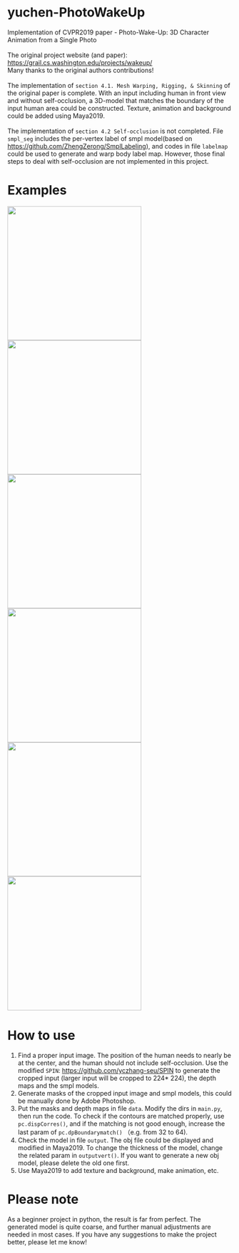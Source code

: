# yuchen-PhotoWakeUp
Implementation of CVPR2019 paper - Photo-Wake-Up: 3D Character Animation from a Single Photo <br>
<br>
The original project website (and paper): https://grail.cs.washington.edu/projects/wakeup/ <br>
Many thanks to the original authors contributions! <br>
<br>
The implementation of `section 4.1. Mesh Warping, Rigging, & Skinning` of the original paper is complete. With an input including human in front view and without self-occlusion, a 3D-model that matches the boundary of the input human area could be constructed. Texture, animation and background could be added using Maya2019. <br>
<br>
The implementation of `section 4.2 Self-occlusion` is not completed. File `smpl_seg` includes the per-vertex label of smpl model(based on https://github.com/ZhengZerong/SmplLabeling), and codes in file `labelmap` could be used to generate and warp body label map. However, those final steps to deal with self-occlusion are not implemented in this project. <br>
# Examples
<img src="https://github.com/yczhang-seu/yuchen-PhotoWakeUp/raw/master/result/1.png" width="300" height="300" alt=""><img src="https://github.com/yczhang-seu/yuchen-PhotoWakeUp/raw/master/result/WakeUp1_front.gif" width="300" height="300" alt=""> <br>
<img src="https://github.com/yczhang-seu/yuchen-PhotoWakeUp/raw/master/result/5.jpg" width="300" height="300" alt=""><img src="https://github.com/yczhang-seu/yuchen-PhotoWakeUp/raw/master/result/WakeUp5_front.gif" width="300" height="300" alt=""><br>
<img src="https://github.com/yczhang-seu/yuchen-PhotoWakeUp/raw/master/result/7.jpg" width="300" height="300" alt=""><img src="https://github.com/yczhang-seu/yuchen-PhotoWakeUp/raw/master/result/WakeUp7.gif" width="300" height="300" alt="">
<br>

# How to use
1. Find a proper input image. The position of the human needs to nearly be at the center, and the human should not include self-occlusion. Use the modified `SPIN`: https://github.com/yczhang-seu/SPIN to generate the cropped input (larger input will be cropped to 224* 224), the depth maps and the smpl models. 
2. Generate masks of the cropped input image and smpl models, this could be manually done by Adobe Photoshop.<br>
3. Put the masks and depth maps in file `data`. Modify the dirs in `main.py`, then run the code. To check if the contours are matched properly, use `pc.dispCorres()`, and if the matching is not good enough, increase the last param of `pc.dpBoundarymatch()` （e.g. from 32 to 64).<br>
4. Check the model in file `output`. The obj file could be displayed and modified in Maya2019. To change the thickness of the model, change the related param in `outputvert()`. If you want to generate a new obj model, please delete the old one first. <br>
5. Use Maya2019 to add texture and background, make animation, etc.<br> 

# Please note
As a beginner project in python, the result is far from perfect. The generated model is quite coarse, and further manual adjustments are needed in most cases. If you have any suggestions to make the project better, please let me know!
